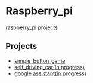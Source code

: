 # Raspberry_pi
raspberry_pi projects

## Projects
+ [simple_button_game](https://github.com/sammiee5311/raspberry_pi/tree/master/simple_button_game)
+ [self_driving_car(in progress)](https://github.com/sammiee5311/raspberry_pi/blob/master/self_driving_car)
+ [google assistant(in progress)](https://github.com/sammiee5311/raspberry_pi/blob/master/google_assistant)

